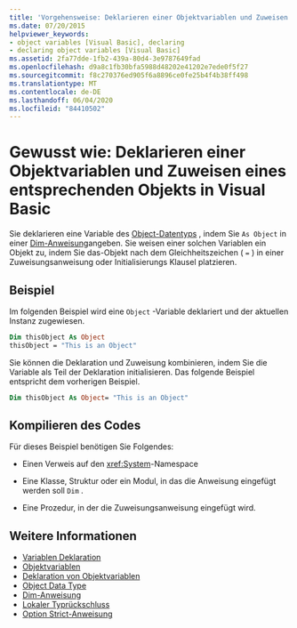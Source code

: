```yaml
---
title: 'Vorgehensweise: Deklarieren einer Objektvariablen und Zuweisen eines entsprechenden Objekts'
ms.date: 07/20/2015
helpviewer_keywords:
- object variables [Visual Basic], declaring
- declaring object variables [Visual Basic]
ms.assetid: 2fa77dde-1fb2-439a-80d4-3e9787649fad
ms.openlocfilehash: d9a8c1fb30bfa5988d48202e41202e7ede0f5f27
ms.sourcegitcommit: f8c270376ed905f6a8896ce0fe25b4f4b38ff498
ms.translationtype: MT
ms.contentlocale: de-DE
ms.lasthandoff: 06/04/2020
ms.locfileid: "84410502"
---
```

# <a name="how-to-declare-an-object-variable-and-assign-an-object-to-it-in-visual-basic"></a>Gewusst wie: Deklarieren einer Objektvariablen und Zuweisen eines entsprechenden Objekts in Visual Basic

Sie deklarieren eine Variable des [Object-Datentyps](../../../language-reference/data-types/object-data-type.md) , indem Sie `As Object` in einer [Dim-Anweisung](../../../language-reference/statements/dim-statement.md)angeben. Sie weisen einer solchen Variablen ein Objekt zu, indem Sie das-Objekt nach dem Gleichheitszeichen ( `=` ) in einer Zuweisungsanweisung oder Initialisierungs Klausel platzieren.

## <a name="example"></a>Beispiel

Im folgenden Beispiel wird eine `Object` -Variable deklariert und der aktuellen Instanz zugewiesen.

```vb
Dim thisObject As Object
thisObject = "This is an Object"
```

Sie können die Deklaration und Zuweisung kombinieren, indem Sie die Variable als Teil der Deklaration initialisieren. Das folgende Beispiel entspricht dem vorherigen Beispiel.

```vb
Dim thisObject As Object= "This is an Object"
```

## <a name="compile-the-code"></a>Kompilieren des Codes

Für dieses Beispiel benötigen Sie Folgendes:

- Einen Verweis auf den <xref:System>-Namespace

- Eine Klasse, Struktur oder ein Modul, in das die Anweisung eingefügt werden soll `Dim` .

- Eine Prozedur, in der die Zuweisungsanweisung eingefügt wird.

## <a name="see-also"></a>Weitere Informationen

- [Variablen Deklaration](variable-declaration.md)
- [Objektvariablen](object-variables.md)
- [Deklaration von Objektvariablen](object-variable-declaration.md)
- [Object Data Type](../../../language-reference/data-types/object-data-type.md)
- [Dim-Anweisung](../../../language-reference/statements/dim-statement.md)
- [Lokaler Typrückschluss](local-type-inference.md)
- [Option Strict-Anweisung](../../../language-reference/statements/option-strict-statement.md)
